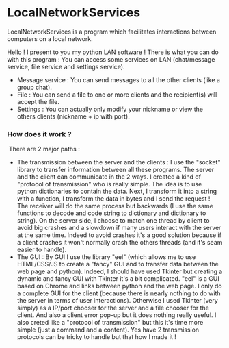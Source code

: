 # LocalNetworkServices
LocalNetworkServices is a program which facilitates interactions between computers on a local network.

Hello ! I present to you my python LAN software !
There is what you can do with this program :
You can access some services on LAN (chat/message service, file service and settings service).
- Message service : You can send messages to all the other clients (like a group chat).
- File : You can send a file to one or more clients and the recipient(s) will accept the file.
- Settings : You can actually only modify your nickname or view the others clients (nickname + ip with port).


### How does it work ?
 There are 2 major paths :
- The transmission between the server and the clients : I use the "socket" library to transfer information between all these programs. The server and the client can communicate in the 2 ways. I created a kind of "protocol of transmission" who is really simple. The idea is to use python dictionaries to contain the data. Next, I transform it into a string with a function, I transform the data in bytes and I send the request ! The receiver will do the same process but backwards (I use the same functions to decode and code string to dictionary and dictionary to string). On the server side, I choose to match one thread by client to avoid big crashes and a slowdown if many users interact with the server at the same time. Indeed to avoid crashes it's a good solution because if a client crashes it won't normally crash the others threads (and it's seam easier to handle).
- The GUI : By GUI I use the library "eel" (which allows me to use HTML/CSS/JS to create a "fancy" GUI and to transfer data between the web page and python). Indeed, I should have used Tkinter but creating a dynamic and fancy GUI with Tkinter it's a bit complicated. "eel" is a GUI based on Chrome and links between python and the web page. I only do a complete GUI for the client (because there is nearly nothing to do with the server in terms of user interactions). Otherwise I used Tkinter (very simply) as a IP/port chooser for the server and a file chooser for the client. And also a client error pop-up but it does nothing really useful. I also creted like a "protocol of transmission" but this it's time more simple (just a command and a content). Yes have 2 transmission protocols can be tricky to handle but that how I made it !
